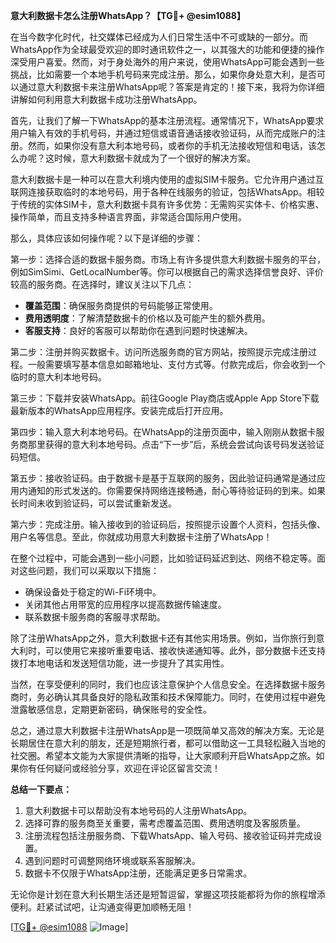 **意大利数据卡怎么注册WhatsApp？【TG💪+ @esim1088】**

在当今数字化时代，社交媒体已经成为人们日常生活中不可或缺的一部分。而WhatsApp作为全球最受欢迎的即时通讯软件之一，以其强大的功能和便捷的操作深受用户喜爱。然而，对于身处海外的用户来说，使用WhatsApp可能会遇到一些挑战，比如需要一个本地手机号码来完成注册。那么，如果你身处意大利，是否可以通过意大利数据卡来注册WhatsApp呢？答案是肯定的！接下来，我将为你详细讲解如何利用意大利数据卡成功注册WhatsApp。

首先，让我们了解一下WhatsApp的基本注册流程。通常情况下，WhatsApp要求用户输入有效的手机号码，并通过短信或语音通话接收验证码，从而完成账户的注册。然而，如果你没有意大利本地号码，或者你的手机无法接收短信和电话，该怎么办呢？这时候，意大利数据卡就成为了一个很好的解决方案。

意大利数据卡是一种可以在意大利境内使用的虚拟SIM卡服务。它允许用户通过互联网连接获取临时的本地号码，用于各种在线服务的验证，包括WhatsApp。相较于传统的实体SIM卡，意大利数据卡具有许多优势：无需购买实体卡、价格实惠、操作简单，而且支持多种语言界面，非常适合国际用户使用。

那么，具体应该如何操作呢？以下是详细的步骤：

第一步：选择合适的数据卡服务商。市场上有许多提供意大利数据卡服务的平台，例如SimSimi、GetLocalNumber等。你可以根据自己的需求选择信誉良好、评价较高的服务商。在选择时，建议关注以下几点：
- **覆盖范围**：确保服务商提供的号码能够正常使用。
- **费用透明度**：了解清楚数据卡的价格以及可能产生的额外费用。
- **客服支持**：良好的客服可以帮助你在遇到问题时快速解决。

第二步：注册并购买数据卡。访问所选服务商的官方网站，按照提示完成注册过程。一般需要填写基本信息如邮箱地址、支付方式等。付款完成后，你会收到一个临时的意大利本地号码。

第三步：下载并安装WhatsApp。前往Google Play商店或Apple App Store下载最新版本的WhatsApp应用程序。安装完成后打开应用。

第四步：输入意大利本地号码。在WhatsApp的注册页面中，输入刚刚从数据卡服务商那里获得的意大利本地号码。点击“下一步”后，系统会尝试向该号码发送验证码短信。

第五步：接收验证码。由于数据卡是基于互联网的服务，因此验证码通常是通过应用内通知的形式发送的。你需要保持网络连接畅通，耐心等待验证码的到来。如果长时间未收到验证码，可以尝试重新发送。

第六步：完成注册。输入接收到的验证码后，按照提示设置个人资料，包括头像、用户名等信息。至此，你就成功用意大利数据卡注册了WhatsApp！

在整个过程中，可能会遇到一些小问题，比如验证码延迟到达、网络不稳定等。面对这些问题，我们可以采取以下措施：
- 确保设备处于稳定的Wi-Fi环境中。
- 关闭其他占用带宽的应用程序以提高数据传输速度。
- 联系数据卡服务商的客服寻求帮助。

除了注册WhatsApp之外，意大利数据卡还有其他实用场景。例如，当你旅行到意大利时，可以使用它来接听重要电话、接收快递通知等。此外，部分数据卡还支持拨打本地电话和发送短信功能，进一步提升了其实用性。

当然，在享受便利的同时，我们也应该注意保护个人信息安全。在选择数据卡服务商时，务必确认其具备良好的隐私政策和技术保障能力。同时，在使用过程中避免泄露敏感信息，定期更新密码，确保账号的安全性。

总之，通过意大利数据卡注册WhatsApp是一项既简单又高效的解决方案。无论是长期居住在意大利的朋友，还是短期旅行者，都可以借助这一工具轻松融入当地的社交圈。希望本文能为大家提供清晰的指导，让大家顺利开启WhatsApp之旅。如果你有任何疑问或经验分享，欢迎在评论区留言交流！

**总结一下要点：**
1. 意大利数据卡可以帮助没有本地号码的人注册WhatsApp。
2. 选择可靠的服务商至关重要，需考虑覆盖范围、费用透明度及客服质量。
3. 注册流程包括注册服务商、下载WhatsApp、输入号码、接收验证码并完成设置。
4. 遇到问题时可调整网络环境或联系客服解决。
5. 数据卡不仅限于WhatsApp注册，还能满足更多日常需求。

无论你是计划在意大利长期生活还是短暂逗留，掌握这项技能都将为你的旅程增添便利。赶紧试试吧，让沟通变得更加顺畅无阻！

[[TG💪+ @esim1088](https://t.me/s/esim1088) ![Image](https://i.postimg.cc/4NQfJmqS/Snipaste-2025-05-13-00-14-12.png)]